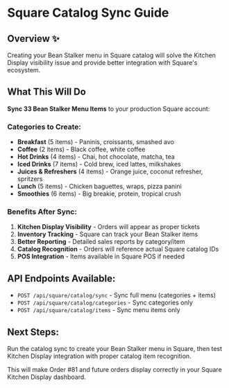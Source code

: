 # Square Catalog Sync Guide

## Overview ✨
Creating your Bean Stalker menu in Square catalog will solve the Kitchen Display visibility issue and provide better integration with Square's ecosystem.

## What This Will Do
**Sync 33 Bean Stalker Menu Items** to your production Square account:

### Categories to Create:
- **Breakfast** (5 items) - Paninis, croissants, smashed avo
- **Coffee** (2 items) - Black coffee, white coffee  
- **Hot Drinks** (4 items) - Chai, hot chocolate, matcha, tea
- **Iced Drinks** (7 items) - Cold brew, iced lattes, milkshakes
- **Juices & Refreshers** (4 items) - Orange juice, coconut refresher, spritzers
- **Lunch** (5 items) - Chicken baguettes, wraps, pizza panini
- **Smoothies** (6 items) - Big breakie, protein, tropical crush

### Benefits After Sync:
1. **Kitchen Display Visibility** - Orders will appear as proper tickets
2. **Inventory Tracking** - Square can track your Bean Stalker items
3. **Better Reporting** - Detailed sales reports by category/item
4. **Catalog Recognition** - Orders will reference actual Square catalog IDs
5. **POS Integration** - Items available in Square POS if needed

## API Endpoints Available:
- `POST /api/square/catalog/sync` - Sync full menu (categories + items)
- `POST /api/square/catalog/categories` - Sync categories only  
- `POST /api/square/catalog/items` - Sync menu items only

## Next Steps:
Run the catalog sync to create your Bean Stalker menu in Square, then test Kitchen Display integration with proper catalog item recognition.

This will make Order #81 and future orders display correctly in your Square Kitchen Display dashboard.